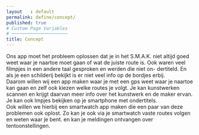 ```yaml
---
layout   : default
permalink: define/concept/
published: true
# Custom Page Variables
# ─────────────────────
title: Concept
---
```

Ons app moet het probleem oplossen dat je in het S.M.A.K. niet altijd goed weet waar je naartoe moet gaan of wat de juiste route is. Ook
waren veel filmpjes in een andere taal gesproken en werden die niet on- dertiteld. En als je een schilderij bekijkt is er niet veel info op de bordjes erbij.<br>
Daarom willen wij een app maken waar je met een gps weet waar je naartoe kan gaan en zelf ook kiezen welke routes je volgt. Je kan kunstwerken scannen en krijgt daarvan meer info over het kunstwerk en de maker ervan. Je kan ook  lmpjes bekijken op je smartphone met ondertitels.<br>
Ook willen we hierbij een smartwatch app maken die een paar van deze problemen ook oplost. Zo kan je ook via je smartwatch vaste routes volgen en weten waar je bent. en kan je meldingen ontvangen over tentoonstellingen.